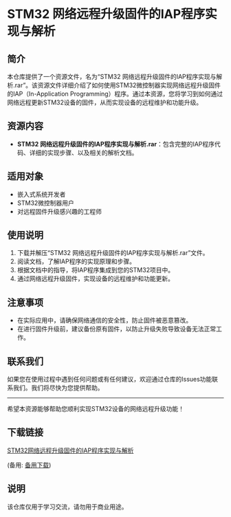 # STM32 网络远程升级固件的IAP程序实现与解析

## 简介
本仓库提供了一个资源文件，名为“STM32 网络远程升级固件的IAP程序实现与解析.rar”。该资源文件详细介绍了如何使用STM32微控制器实现网络远程升级固件的IAP（In-Application Programming）程序。通过本资源，您将学习到如何通过网络远程更新STM32设备的固件，从而实现设备的远程维护和功能升级。

## 资源内容
- **STM32 网络远程升级固件的IAP程序实现与解析.rar**：包含完整的IAP程序代码、详细的实现步骤、以及相关的解析文档。

## 适用对象
- 嵌入式系统开发者
- STM32微控制器用户
- 对远程固件升级感兴趣的工程师

## 使用说明
1. 下载并解压“STM32 网络远程升级固件的IAP程序实现与解析.rar”文件。
2. 阅读文档，了解IAP程序的实现原理和步骤。
3. 根据文档中的指导，将IAP程序集成到您的STM32项目中。
4. 通过网络远程升级固件，实现设备的远程维护和功能更新。

## 注意事项
- 在实际应用中，请确保网络通信的安全性，防止固件被恶意篡改。
- 在进行固件升级前，建议备份原有固件，以防止升级失败导致设备无法正常工作。

## 联系我们
如果您在使用过程中遇到任何问题或有任何建议，欢迎通过仓库的Issues功能联系我们。我们将尽快为您提供帮助。

---

希望本资源能够帮助您顺利实现STM32设备的网络远程升级功能！

## 下载链接
[STM32网络远程升级固件的IAP程序实现与解析](https://pan.quark.cn/s/f948d17f91fa) 

(备用: [备用下载](https://pan.baidu.com/s/1hijBNFdQjhriqVzyGsrs8A?pwd=1234))

## 说明

该仓库仅用于学习交流，请勿用于商业用途。
